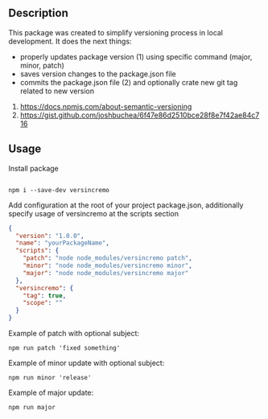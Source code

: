 ## Description

This package was created to simplify versioning process in local development. 
It does the next things:
* properly updates package version (1) using specific command (major, minor, patch)
* saves version changes to the package.json file
* commits the package.json file (2) and optionally crate new git tag related to new version

1) https://docs.npmjs.com/about-semantic-versioning
2) https://gist.github.com/joshbuchea/6f47e86d2510bce28f8e7f42ae84c716

## Usage
Install package
```shell

npm i --save-dev versincremo 

```
Add configuration at the root of your project package.json, 
additionally specify usage of versincremo at the scripts section

```json
{
  "version": "1.0.0",
  "name": "yourPackageName",
  "scripts": {
    "patch": "node node_modules/versincremo patch",
    "minor": "node node_modules/versincremo minor",
    "major": "node node_modules/versincremo major"
  },
  "versincremo": {
    "tag": true, 
    "scope": ""
  }
}
```

Example of patch with optional subject:
```shell
npm run patch 'fixed something'
```

Example of minor update with optional subject:
```shell
npm run minor 'release'
```

Example of major update:
```shell
npm run major
```
